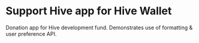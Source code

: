 # Support Hive app for Hive Wallet

Donation app for Hive development fund. Demonstrates use of formatting & user preference API.